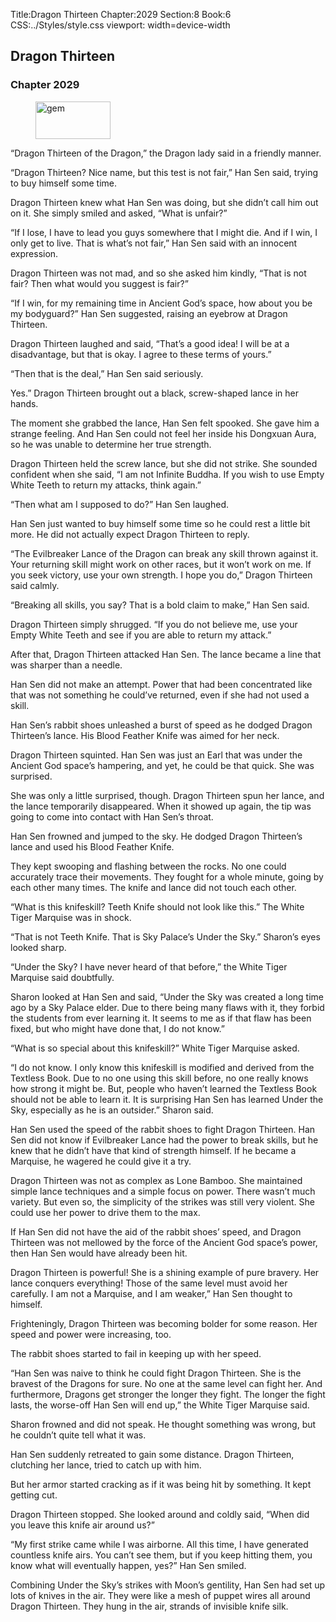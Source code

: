 Title:Dragon Thirteen 
Chapter:2029 
Section:8 
Book:6 
CSS:../Styles/style.css 
viewport: width=device-width
  
## Dragon Thirteen
### Chapter 2029 
<figure>
	<img src="../Images/gem.gif" alt="gem" id="gem" width="120" height="60" />
</figure>
  

  
  “Dragon Thirteen of the Dragon,” the Dragon lady said in a friendly manner.

“Dragon Thirteen? Nice name, but this test is not fair,” Han Sen said, trying to buy himself some time.

Dragon Thirteen knew what Han Sen was doing, but she didn’t call him out on it. She simply smiled and asked, “What is unfair?”

“If I lose, I have to lead you guys somewhere that I might die. And if I win, I only get to live. That is what’s not fair,” Han Sen said with an innocent expression.

Dragon Thirteen was not mad, and so she asked him kindly, “That is not fair? Then what would you suggest is fair?”

“If I win, for my remaining time in Ancient God’s space, how about you be my bodyguard?” Han Sen suggested, raising an eyebrow at Dragon Thirteen.

Dragon Thirteen laughed and said, “That’s a good idea! I will be at a disadvantage, but that is okay. I agree to these terms of yours.”

“Then that is the deal,” Han Sen said seriously.

Yes.” Dragon Thirteen brought out a black, screw-shaped lance in her hands.

The moment she grabbed the lance, Han Sen felt spooked. She gave him a strange feeling. And Han Sen could not feel her inside his Dongxuan Aura, so he was unable to determine her true strength.

Dragon Thirteen held the screw lance, but she did not strike. She sounded confident when she said, “I am not Infinite Buddha. If you wish to use Empty White Teeth to return my attacks, think again.”

“Then what am I supposed to do?” Han Sen laughed.

Han Sen just wanted to buy himself some time so he could rest a little bit more. He did not actually expect Dragon Thirteen to reply.

“The Evilbreaker Lance of the Dragon can break any skill thrown against it. Your returning skill might work on other races, but it won’t work on me. If you seek victory, use your own strength. I hope you do,” Dragon Thirteen said calmly.

“Breaking all skills, you say? That is a bold claim to make,” Han Sen said.

Dragon Thirteen simply shrugged. “If you do not believe me, use your Empty White Teeth and see if you are able to return my attack.”

After that, Dragon Thirteen attacked Han Sen. The lance became a line that was sharper than a needle.

Han Sen did not make an attempt. Power that had been concentrated like that was not something he could’ve returned, even if she had not used a skill.

Han Sen’s rabbit shoes unleashed a burst of speed as he dodged Dragon Thirteen’s lance. His Blood Feather Knife was aimed for her neck.

Dragon Thirteen squinted. Han Sen was just an Earl that was under the Ancient God space’s hampering, and yet, he could be that quick. She was surprised.

She was only a little surprised, though. Dragon Thirteen spun her lance, and the lance temporarily disappeared. When it showed up again, the tip was going to come into contact with Han Sen’s throat.

Han Sen frowned and jumped to the sky. He dodged Dragon Thirteen’s lance and used his Blood Feather Knife.

They kept swooping and flashing between the rocks. No one could accurately trace their movements. They fought for a whole minute, going by each other many times. The knife and lance did not touch each other.

“What is this knifeskill? Teeth Knife should not look like this.” The White Tiger Marquise was in shock.

“That is not Teeth Knife. That is Sky Palace’s Under the Sky.” Sharon’s eyes looked sharp.

“Under the Sky? I have never heard of that before,” the White Tiger Marquise said doubtfully.

Sharon looked at Han Sen and said, “Under the Sky was created a long time ago by a Sky Palace elder. Due to there being many flaws with it, they forbid the students from ever learning it. It seems to me as if that flaw has been fixed, but who might have done that, I do not know.”

“What is so special about this knifeskill?” White Tiger Marquise asked.

“I do not know. I only know this knifeskill is modified and derived from the Textless Book. Due to no one using this skill before, no one really knows how strong it might be. But, people who haven’t learned the Textless Book should not be able to learn it. It is surprising Han Sen has learned Under the Sky, especially as he is an outsider.” Sharon said.

Han Sen used the speed of the rabbit shoes to fight Dragon Thirteen. Han Sen did not know if Evilbreaker Lance had the power to break skills, but he knew that he didn’t have that kind of strength himself. If he became a Marquise, he wagered he could give it a try.

Dragon Thirteen was not as complex as Lone Bamboo. She maintained simple lance techniques and a simple focus on power. There wasn’t much variety. But even so, the simplicity of the strikes was still very violent. She could use her power to drive them to the max.

If Han Sen did not have the aid of the rabbit shoes’ speed, and Dragon Thirteen was not mellowed by the force of the Ancient God space’s power, then Han Sen would have already been hit.

Dragon Thirteen is powerful! She is a shining example of pure bravery. Her lance conquers everything! Those of the same level must avoid her carefully. I am not a Marquise, and I am weaker,” Han Sen thought to himself.

Frighteningly, Dragon Thirteen was becoming bolder for some reason. Her speed and power were increasing, too.

The rabbit shoes started to fail in keeping up with her speed.

“Han Sen was naive to think he could fight Dragon Thirteen. She is the bravest of the Dragons for sure. No one at the same level can fight her. And furthermore, Dragons get stronger the longer they fight. The longer the fight lasts, the worse-off Han Sen will end up,” the White Tiger Marquise said.

Sharon frowned and did not speak. He thought something was wrong, but he couldn’t quite tell what it was.

Han Sen suddenly retreated to gain some distance. Dragon Thirteen, clutching her lance, tried to catch up with him.

But her armor started cracking as if it was being hit by something. It kept getting cut.

Dragon Thirteen stopped. She looked around and coldly said, “When did you leave this knife air around us?”

“My first strike came while I was airborne. All this time, I have generated countless knife airs. You can’t see them, but if you keep hitting them, you know what will eventually happen, yes?” Han Sen smiled.

Combining Under the Sky’s strikes with Moon’s gentility, Han Sen had set up lots of knives in the air. They were like a mesh of puppet wires all around Dragon Thirteen. They hung in the air, strands of invisible knife silk.

